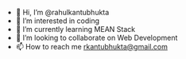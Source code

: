 - 👋 Hi, I’m @rahulkantubhukta
- 👀 I’m interested in coding
- 🌱 I’m currently learning MEAN Stack
- 💞️ I’m looking to collaborate on Web Development
- 📫 How to reach me rkantubhukta@gmail.com

<!---
rahulkantubhukta/rahulkantubhukta is a ✨ special ✨ repository because its `README.md` (this file) appears on your GitHub profile.
You can click the Preview link to take a look at your changes.
--->
